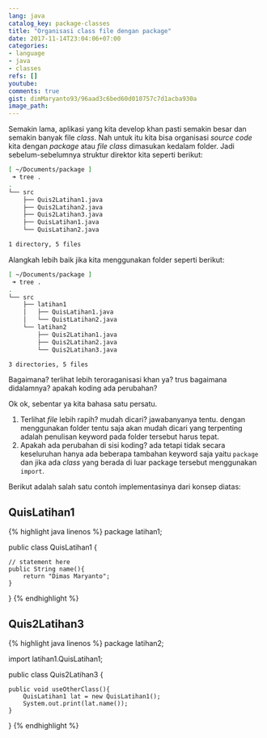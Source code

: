 ```yaml
---
lang: java
catalog_key: package-classes
title: "Organisasi class file dengan package"
date: 2017-11-14T23:04:06+07:00
categories:
- language
- java
- classes
refs: []
youtube: 
comments: true
gist: dimMaryanto93/96aad3c6bed60d010757c7d1acba930a
image_path: 
---
```


Semakin lama, aplikasi yang kita develop khan pasti semakin besar dan semakin banyak file _class_. Nah untuk itu kita bisa organisasi _source code_ kita dengan _package_ atau _file class_ dimasukan kedalam folder. Jadi sebelum-sebelumnya struktur direktor kita seperti berikut:

<!--more-->

```bash
[ ~/Documents/package ] 
 ➜ tree .
.
└── src
    ├── Quis2Latihan1.java
    ├── Quis2Latihan2.java
    ├── Quis2Latihan3.java
    ├── QuisLatihan1.java
    └── QuisLatihan2.java

1 directory, 5 files
```

Alangkah lebih baik jika kita menggunakan folder seperti berikut:

```bash
[ ~/Documents/package ] 
 ➜ tree .
.
└── src
    ├── latihan1
    │   ├── QuisLatihan1.java
    │   └── QuistLatihan2.java
    └── latihan2
        ├── Quis2Latihan1.java
        ├── Quis2Latihan2.java
        └── Quis2Latihan3.java

3 directories, 5 files
```

Bagaimana? terlihat lebih teroraganisasi khan ya? trus bagaimana didalamnya? apakah koding ada perubahan?

Ok ok, sebentar ya kita bahasa satu persatu.

1. Terlihat _file_ lebih rapih? mudah dicari? jawabanyanya tentu. dengan menggunakan folder tentu saja akan mudah dicari yang terpenting adalah penulisan keyword pada folder tersebut harus tepat.
2. Apakah ada perubahan di sisi koding? ada tetapi tidak secara keseluruhan hanya ada beberapa tambahan keyword saja yaitu `package` dan jika ada _class_ yang berada di luar package tersebut menggunakan `import`.

Berikut adalah salah satu contoh implementasinya dari konsep diatas:

## QuisLatihan1

{% highlight java linenos %}
package latihan1;

public class QuisLatihan1 {

    // statement here
    public String name(){
        return "Dimas Maryanto";
    }
}
{% endhighlight %}

## Quis2Latihan3

{% highlight java linenos %}
package latihan2;

import latihan1.QuisLatihan1;

public class Quis2Latihan3 {

    public void useOtherClass(){
        QuisLatihan1 lat = new QuisLatihan1();
        System.out.print(lat.name());
    }
}
{% endhighlight %}
